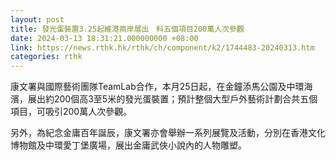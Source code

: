 ```yaml
---
layout: post
title: 發光蛋裝置3.25起維港兩岸展出　料五個項目200萬人次參觀
date: 2024-03-13 18:31:21.000000000 +08:00
link: https://news.rthk.hk/rthk/ch/component/k2/1744483-20240313.htm
categories: rthk
---
```


康文署與國際藝術團隊TeamLab合作，本月25日起，在金鐘添馬公園及中環海濱，展出約200個高3至5米的發光蛋裝置；預計整個大型戶外藝術計劃合共五個項目，可吸引200萬人次參觀。

另外，為紀念金庸百年誕辰，康文署亦會舉辦一系列展覽及活動，分別在香港文化博物館及中環愛丁堡廣場，展出金庸武俠小說內的人物雕塑。
